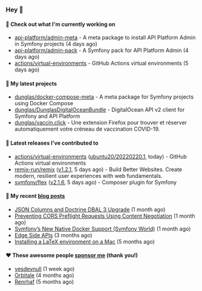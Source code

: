 ### Hey 👋

#### 👷 Check out what I'm currently working on

- [api-platform/admin-meta](https://github.com/api-platform/admin-meta) - A meta package to install API Platform Admin in Symfony projects (4 days ago)
- [api-platform/admin-pack](https://github.com/api-platform/admin-pack) - A Symfony pack for API Platform Admin (4 days ago)
- [actions/virtual-environments](https://github.com/actions/virtual-environments) - GitHub Actions virtual environments (5 days ago)

#### 🌱 My latest projects

- [dunglas/docker-compose-meta](https://github.com/dunglas/docker-compose-meta) - A meta package for Symfony projects using Docker Compose
- [dunglas/DunglasDigitalOceanBundle](https://github.com/dunglas/DunglasDigitalOceanBundle) - DigitalOcean API v2 client for Symfony and API Platform
- [dunglas/vaccin.click](https://github.com/dunglas/vaccin.click) - Une extension Firefox pour trouver et réserver automatiquement votre créneau de vaccination COVID-19.

#### 🔭 Latest releases I've contributed to

- [actions/virtual-environments](https://github.com/actions/virtual-environments) ([ubuntu20/20220220.1](https://github.com/actions/virtual-environments/releases/tag/ubuntu20%2F20220220.1), today) - GitHub Actions virtual environments
- [remix-run/remix](https://github.com/remix-run/remix) ([v1.2.1](https://github.com/remix-run/remix/releases/tag/v1.2.1), 5 days ago) - Build Better Websites. Create modern, resilient user experiences with web fundamentals.
- [symfony/flex](https://github.com/symfony/flex) ([v2.1.6](https://github.com/symfony/flex/releases/tag/v2.1.6), 5 days ago) - Composer plugin for Symfony

#### 📜 My recent [blog posts](https://dunglas.fr)

- [JSON Columns and Doctrine DBAL 3 Upgrade](https://dunglas.fr/2022/01/json-columns-and-doctrine-dbal-3-upgrade/) (1 month ago)
- [Preventing CORS Preflight Requests Using Content Negotiation](https://dunglas.fr/2022/01/preventing-cors-preflight-requests-using-content-negotiation/) (1 month ago)
- [Symfony’s New Native Docker Support (Symfony World)](https://dunglas.fr/2021/12/symfonys-new-native-docker-support-symfony-world/) (1 month ago)
- [Edge Side APIs](https://dunglas.fr/2021/10/edge-side-apis/) (3 months ago)
- [Installing a LaTeX environment on a Mac](https://dunglas.fr/2021/09/installing-a-latex-environment-on-a-mac/) (5 months ago)

#### ❤️ These awesome people [sponsor me](https://github.com/sponsors/dunglas) (thank you!)

- [yesdevnull](https://github.com/yesdevnull) (1 week ago)
- [Orbitale](https://github.com/Orbitale) (4 months ago)
- [Renrhaf](https://github.com/Renrhaf) (5 months ago)
